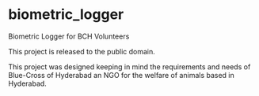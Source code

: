 # biometric_logger
Biometric Logger for BCH Volunteers

This project is released to the public domain.

This project was designed keeping in mind the requirements and needs of Blue-Cross of Hyderabad
an NGO for the welfare of animals based in Hyderabad.
